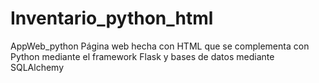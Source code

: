 # Inventario_python_html
AppWeb_python
Página web hecha con HTML que se complementa con Python mediante el framework Flask y bases de datos mediante SQLAlchemy
